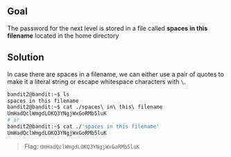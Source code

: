 ## Goal
The password for the next level is stored in a file called **spaces in this filename** located in the home directory

## Solution
In case there are spaces in a filename, we can either use a pair of quotes to make it a literal string or escape whitespace characters with `\`.
```bash
bandit2@bandit:~$ ls
spaces in this filename
bandit2@bandit:~$ cat ./spaces\ in\ this\ filename 
UmHadQclWmgdLOKQ3YNgjWxGoRMb5luK
# or
bandit2@bandit:~$ cat ./'spaces in this filename'
UmHadQclWmgdLOKQ3YNgjWxGoRMb5luK
```
> Flag: `UmHadQclWmgdLOKQ3YNgjWxGoRMb5luK`
